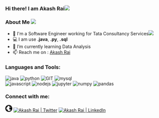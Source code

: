 ### Hi there! I am Akash Rai<img src="https://github.com/TheDudeThatCode/TheDudeThatCode/blob/master/Assets/Hi.gif" width="29px">

### About Me <img src="https://github.com/TheDudeThatCode/TheDudeThatCode/blob/master/Assets/Developer.gif" width="35px">

- 🏦 I'm a Software Engineer working for Tata Consultancy Services<img src="https://media.giphy.com/media/WUlplcMpOCEmTGBtBW/giphy.gif" width="30">
- 💻 I am use **.java**, **.py**, **.sql**
- 🌱 I’m currently learning Data Analysis
- 📫 Reach me on : [Akash Rai][linkedin]
<!-- - 👯 I’m looking to collaborate on ... -->
<!-- - 🤔 I’m looking for help with ... -->
<!-- - 💬 Ask me about  -->
<!-- - 😄 Pronouns: ... -->
<!-- - ⚡ Fun fact: I still watch cartoons. -->

### Languages and Tools:
<p aling="center">
        <img src="https://www.vectorlogo.zone/logos/java/java-icon.svg" alt="java" width="85" height="45"/> 
        <img src="https://www.vectorlogo.zone/logos/python/python-icon.svg" alt="python" width="85" height="45"/>
        <img src="https://www.vectorlogo.zone/logos/git-scm/git-scm-icon.svg" alt="GIT" width="85" height="45"/> 
        <img src="https://www.vectorlogo.zone/logos/mysql/mysql-icon.svg" alt="mysql" width="85" height="45"/>
  <br>
        <img src="https://www.vectorlogo.zone/logos/javascript/javascript-horizontal.svg" alt="javascript" width="85" height="45"/>
        <img src="https://www.vectorlogo.zone/logos/nodejs/nodejs-horizontal.svg" alt="nodejs" width="85" height="45"/>
        <img src="https://www.vectorlogo.zone/logos/jupyter/jupyter-ar21.svg" alt="jupyter" width="85" height="45"/>
        <img src="https://www.vectorlogo.zone/logos/numpy/numpy-ar21.svg" alt="numpy" width="85" height="45"/>
        <img src="https://user-images.githubusercontent.com/62280574/144737947-8c01d7af-6e0e-495b-b5de-7b3657e7e971.png" alt="pandas" width="85" height="45"/>
        
</p>

### Connect with me:
  [<img aling="left" alt="Working" width="22px" src="https://raw.githubusercontent.com/iconic/open-iconic/master/svg/globe.svg"/>][website]
  [<img aling="left" alt="Akash Rai | Twitter" width="22px" src="https://cdn.jsdelivr.net/npm/simple-icons@v3/icons/twitter.svg"/>][twitter]
  [<img aling="left" alt="Akash Rai | LinkedIn" width="22px" src="https://cdn.jsdelivr.net/npm/simple-icons@v3/icons/linkedin.svg"/>][linkedin]

[website]: https://akashrai.tk
[twitter]: https://twitter.com/akashrai2020
[linkedin]: https://linkedin.com/in/akashrai02
